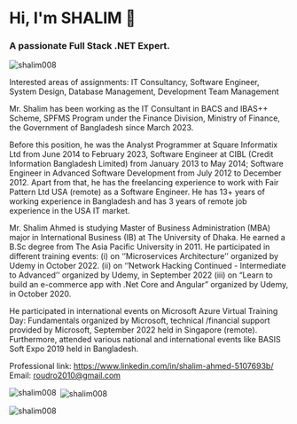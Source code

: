 <h1 align="left">Hi, I'm SHALIM 👋</h1>
<h3 align="left">A passionate Full Stack .NET Expert.</h3>

<p align="left"> <img src="https://komarev.com/ghpvc/?username=shalim008&label=Profile%20views&color=0e75b6&style=flat" alt="shalim008" /> </p>

Interested areas of assignments: IT Consultancy, Software Engineer, System Design, Database Management, Development Team Management

Mr. Shalim has been working as the IT Consultant in BACS and IBAS++ Scheme, SPFMS Program under the Finance Division, Ministry of Finance, the Government of Bangladesh since March 2023.

Before this position, he was the Analyst Programmer at Square Informatix Ltd from June 2014 to February 2023, Software Engineer at CIBL (Credit Information Bangladesh Limited) from January 2013 to May 2014; Software Engineer in Advanced Software Development from July 2012 to December 2012. Apart from that, he has the freelancing experience to work with Fair Pattern Ltd USA (remote) as a Software Engineer. He has 13+ years of working experience in Bangladesh and has 3 years of remote job experience in the USA IT market.

Mr. Shalim Ahmed is studying Master of Business Administration (MBA) major in International Business (IB) at The University of Dhaka. He earned a B.Sc degree from The Asia Pacific University in 2011. 
He participated in different training events: (i) on ‘’Microservices Architecture’’ organized by Udemy in October 2022. (ii) on ‘’Network Hacking Continued - Intermediate to Advanced’’ organized by Udemy, in September 2022 (iii) on “Learn to build an e-commerce app with .Net Core and Angular” organized by Udemy, in October 2020.

He participated in international events on Microsoft Azure Virtual Training Day: Fundamentals organized by Microsoft, technical /financial support provided by Microsoft, September 2022 held in Singapore (remote). Furthermore, attended various national and international events like BASIS Soft Expo 2019 held in Bangladesh.

Professional link: https://www.linkedin.com/in/shalim-ahmed-5107693b/ 
Email: roudro2010@gmail.com

<p><img align="left" src="https://github-readme-stats.vercel.app/api/top-langs?username=shalim008&show_icons=true&locale=en&layout=compact" alt="shalim008" /></p>

<p>&nbsp;<img align="center" src="https://github-readme-stats.vercel.app/api?username=shalim008&show_icons=true&locale=en" alt="shalim008" /></p>

<p><img align="center" src="https://github-readme-streak-stats.herokuapp.com/?user=shalim008&" alt="shalim008" /></p>

